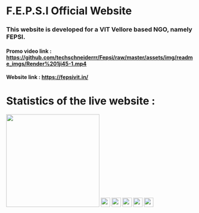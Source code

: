 # F.E.P.S.I Official Website  
### This website is developed for a VIT Vellore based NGO, namely FEPSI.

#### Promo video link : https://github.com/techschneiderrr/Fepsi/raw/master/assets/img/readme_imgs/Render%201ji45-1.mp4
#### Website link : https://fepsivit.in/
# Statistics of the live website :


<p float="left">
 
<img src="https://github.com/techschneiderrr/Fepsi/blob/master/assets/img/readme_imgs/1.jpg" width="250">  
<img src="https://github.com/techschneiderrr/Fepsi/blob/master/assets/img/readme_imgs/2.jpg" width="25"> 
<img src="https://github.com/techschneiderrr/Fepsi/blob/master/assets/img/readme_imgs/3.jpg" width="25">
<img src="https://github.com/techschneiderrr/Fepsi/blob/master/assets/img/readme_imgs/4.jpg" width="25">
<img src="https://github.com/techschneiderrr/Fepsi/blob/master/assets/img/readme_imgs/5.jpg" width="25">
<img src="https://github.com/techschneiderrr/Fepsi/blob/master/assets/img/readme_imgs/6.jpg" width="25">
 
</p>
